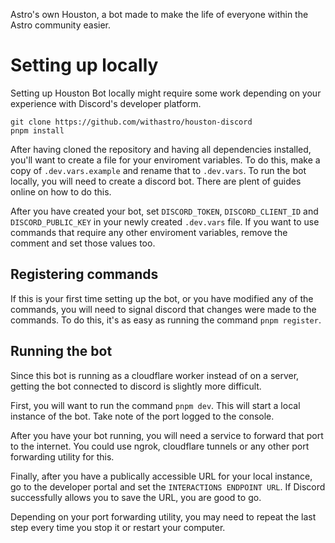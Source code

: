Astro's own Houston, a bot made to make the life of everyone within the Astro community easier.

# Setting up locally

Setting up Houston Bot locally might require some work depending on your experience with Discord's developer platform.

```
git clone https://github.com/withastro/houston-discord
pnpm install
```

After having cloned the repository and having all dependencies installed, you'll want to create a file for your enviroment variables. To do this, make a copy of `.dev.vars.example` and rename that to `.dev.vars`. To run the bot locally, you will need to create a discord bot. There are plent of guides online on how to do this.

After you have created your bot, set `DISCORD_TOKEN`, `DISCORD_CLIENT_ID` and `DISCORD_PUBLIC_KEY` in your newly created `.dev.vars` file. If you want to use commands that require any other enviroment variables, remove the comment and set those values too.

## Registering commands

If this is your first time setting up the bot, or you have modified any of the commands, you will need to signal discord that changes were made to the commands. To do this, it's as easy as running the command `pnpm register`.

## Running the bot

Since this bot is running as a cloudflare worker instead of on a server, getting the bot connected to discord is slightly more difficult.

First, you will want to run the command `pnpm dev`. This will start a local instance of the bot. Take note of the port logged to the console.

After you have your bot running, you will need a service to forward that port to the internet. You could use ngrok, cloudflare tunnels or any other port forwarding utility for this.

Finally, after you have a publically accessible URL for your local instance, go to the developer portal and set the `INTERACTIONS ENDPOINT URL`. If Discord successfully allows you to save the URL, you are good to go.

Depending on your port forwarding utility, you may need to repeat the last step every time you stop it or restart your computer.

